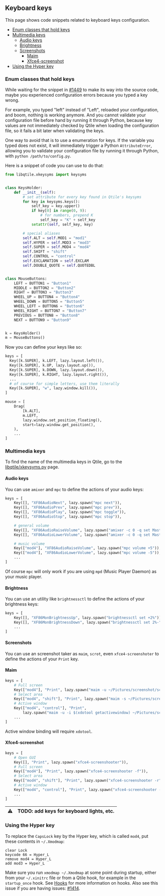 ## Keyboard keys
This page shows code snippets related to keyboard keys configuration.

- [Enum classes that hold keys](#enum-classes-that-hold-keys)
- [Multimedia keys](#multimedia-keys)
  - [Audio keys](#audio-keys)
  - [Brightness](#brightness)
  - [Screenshots](#screenshots)
    - [Maim](#maim)
    - [Xfce4-screenshot](#xfce4-screenshot)
- [Using the Hyper key](#using-the-hyper-key)

### Enum classes that hold keys
While waiting for the snippet in
[#1449](https://github.com/qtile/qtile/issues/1449)
to make its way into the source code,
maybe you experienced configuration errors
because you typed a key wrong.

For example, you typed "left" instead of "Left",
reloaded your configuration,
and boom, nothing is working anymore.
And you cannot validate your configuration file before hand
by running it through Python,
because key values are not immediately checked by Qtile
when loading the configuration file, so it fails a bit later
when validating the keys.

One way to avoid that is to use a enumeration for keys.
If the variable you typed does not exist,
it will immediately trigger a Python `AttributeError`,
allowing you to validate your configuration file
by running it through Python, with `python /path/to/config.py`.

Here is a snippet of code you can use to do that:

```python
from libqtile.xkeysyms import keysyms


class KeysHolder:
    def __init__(self):
        # set attribute for every key found in Qtile's keysyms
        for key in keysyms.keys():
            self_key = key.upper()
            if key[0] in range(0, 9):
                # for numbers, prepend K
                self_key = "K" + self_key
            setattr(self, self_key, key)

        # special aliases
        self.ALT = self.MOD1 = "mod1"
        self.HYPER = self.MOD3 = "mod3"
        self.SUPER = self.MOD4 = "mod4"
        self.SHIFT = "shift"
        self.CONTROL = "control"
        self.EXCLAMATION = self.EXCLAM
        self.DOUBLE_QUOTE = self.QUOTEDBL


class MouseButtons:
    LEFT = BUTTON1 = "Button1"
    MIDDLE = BUTTON2 = "Button2"
    RIGHT = BUTTON3 = "Button3"
    WHEEL_UP = BUTTON4 = "Button4"
    WHEEL_DOWN = BUTTON5 = "Button5"
    WHEEL_LEFT = BUTTON6 = "Button6"
    WHEEL_RIGHT = BUTTON7 = "Button7"
    PREVIOUS = BUTTON8 = "Button8"
    NEXT = BUTTON9 = "Button9"


k = KeysHolder()
m = MouseButtons()
```

Now you can define your keys like so:

```python
keys = [
  Key([k.SUPER], k.LEFT, lazy.layout.left()),
  Key([k.SUPER], k.UP, lazy.layout.up()),
  Key([k.SUPER], k.DOWN, lazy.layout.down()),
  Key([k.SUPER], k.RIGHT, lazy.layout.right()),
  ...
  # of course for simple letters, use them literally
  Key([k.SUPER], "w", lazy.window.kill()),
]

mouse = [
    Drag(
        [k.ALT],
        m.LEFT,
        lazy.window.set_position_floating(),
        start=lazy.window.get_position(),
    ),
    ...
]
```

### Multimedia keys
To find the name of the multimedia keys in Qtile, go to the
[libqtile/xkeysyms.py](https://github.com/qtile/qtile/blob/master/libqtile/xkeysyms.py)
page.

#### Audio keys
You can use `amixer` and `mpc` to define the actions of your audio keys:

```python
keys = [
    Key([], "XF86AudioNext", lazy.spawn("mpc next")),
    Key([], "XF86AudioPrev", lazy.spawn("mpc prev")),
    Key([], "XF86AudioPlay", lazy.spawn("mpc toggle")),
    Key([], "XF86AudioStop", lazy.spawn("mpc stop")),

    # general volume
    Key([], "XF86AudioRaiseVolume", lazy.spawn("amixer -c 0 -q set Master 2dB+")),
    Key([], "XF86AudioLowerVolume", lazy.spawn("amixer -c 0 -q set Master 2dB-")),

    # music volume
    Key(["mod4"], "XF86AudioRaiseVolume", lazy.spawn("mpc volume +5")),
    Key(["mod4"], "XF86AudioLowerVolume", lazy.spawn("mpc volume -5")),
    ...
]
```

Of course `mpc` will only work if you are using `mpd` (Music Player Daemon)
as your music player.

#### Brightness
You can use an utility like `brightnessctl` to define the actions of your brightness keys:
```python
keys = [
    Key([], "XF86MonBrightnessUp", lazy.spawn("brightnessctl set +2%")),
    Key([], "XF86MonBrightnessDown", lazy.spawn("brightnessctl set 2%-")),
    ...
]
```

#### Screenshots
You can use an screenshot taker as `maim`, `scrot`, even `xfce4-screenshoter` to define the actions of your `Print` key.

#### Maim
```python
keys = [
    # Full screen
    Key(["mod4"], "Print", lazy.spawn("maim -u ~/Pictures/screenshot/screen_$(date +%Y-%m-%d-%T).png")),
    # Select area
    Key(["mod4", "shift"], "Print", lazy.spawn("maim -s ~/Pictures/screenshot/area_$(date +%Y-%m-%d-%T).png")),
    # Active window
    Key(["mod4", "control"], "Print",
        lazy.spawn("maim -u -i $(xdotool getactivewindow) ~/Pictures/screenshot/window_$(date +%Y-%m-%d-%T).png")),
    ...
]
```

Active window binding will require `xdotool`.

#### Xfce4-screenshot
```python
keys = [
    # Open GUI
    Key([], "Print", lazy.spawn("xfce4-screenshooter")),
    # Full screen
    Key(["mod4"], "Print", lazy.spawn("xfce4-screenshooter -f")),
    # Select area
    Key(["mod4", "shift"], "Print", lazy.spawn("xfce4-screenshooter -r")),
    # Active window
    Key(["mod4", "control"], "Print", lazy.spawn("xfce4-screenshooter -w")),
    ...
]
```

:warning: | TODO: add keys for keyboard lights, etc.
---: | :----

### Using the Hyper key
To replace the `CapsLock` key by the Hyper key,
which is called `mod4`, put these contents in `~/.Xmodmap`:

```
clear Lock
keycode 66 = Hyper_L
remove mod4 = Hyper_L
add mod3 = Hyper_L
```

Make sure you run `xmodmap ~/.Xmodmap` at some point during startup,
either from your `~/.xinitrc` file or from a Qtile hook,
for example in the `startup_once` hook.
See [Hooks](http://docs.qtile.org/en/latest/manual/ref/hooks.html)
for more information on hooks.
Also see this issue if you are having issues:
[#1414](https://github.com/qtile/qtile/issues/1414).
